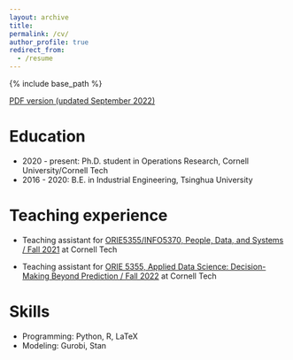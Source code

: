 ```yaml
---
layout: archive
title:
permalink: /cv/
author_profile: true
redirect_from:
  - /resume
---
```


{% include base_path %}

[PDF version (updated September 2022)](files/cv.pdf)

Education
======
* 2020 - present: Ph.D. student in Operations Research, Cornell University/Cornell Tech
* 2016 - 2020: B.E. in Industrial Engineering, Tsinghua University

Teaching experience
======
* Teaching assistant for [ORIE5355/INFO5370, People, Data, and Systems / Fall 2021](https://orie5355.github.io/Fall_2021/) at Cornell Tech
  
- Teaching assistant for [ORIE 5355, Applied Data Science: Decision-Making Beyond Prediction / Fall 2022](https://classes.cornell.edu/browse/roster/FA22/class/ORIE/5355) at Cornell Tech

Skills
======

* Programming: Python, R, LaTeX
* Modeling: Gurobi, Stan
